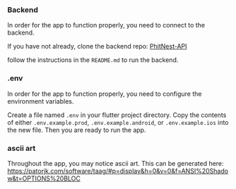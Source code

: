 ### Backend

In order for the app to function properly, you need to connect to the backend.

If you have not already, clone the backend repo: [PhitNest-API](https://github.com/PhitNest/phitnest-api)

follow the instructions in the `README.md` to run the backend.

### .env

In order for the app to function properly, you need to configure the environment variables.

Create a file named `.env` in your flutter project directory. Copy the contents of either `.env.example.prod`, `.env.example.android`, or `.env.example.ios` into the new file. Then you are ready to run the app.

### ascii art

Throughout the app, you may notice ascii art. This can be generated here: https://patorjk.com/software/taag/#p=display&h=0&v=0&f=ANSI%20Shadow&t=OPTIONS%20BLOC